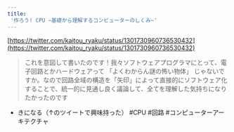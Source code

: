 ```yaml
---
title:
 '作ろう! CPU ~基礎から理解するコンピューターのしくみ~'
---
```


[https://twitter.com/kaitou_ryaku/status/1301730960736530432](https://twitter.com/kaitou_ryaku/status/1301730960736530432)
> これを意図して書いたのです！我々ソフトウェアプログラマにとって、電子回路とかハードウェアって
>  「よくわからん謎の怖い物体」
>  じゃないですか。なので回路全域の構造を「矢印」によって直接的にソフトウェア化することで、統一的に見通し良く議論して、全てを理解した気持ちになりたかったのです

- きになる（↑のツイートで興味持った）
#CPU #回路 #コンピューターアーキテクチャ
